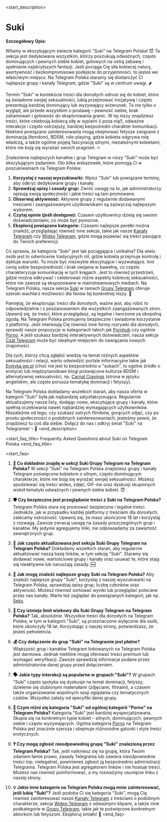<start_description>
# Suki

**Szczegółowy Opis:**

Witamy w ekscytującym świecie kategorii "Suki" na Telegram Polska! 😈 Ta sekcja jest dedykowana wszystkim, którzy poszukują odważnych, często dominujących i pewnych siebie kobiet, gotowych na ostrą zabawę i spełnianie najskrytszych fantazji. Jeśli pociąga Cię siła kobiecej natury, asertywność i bezkompromisowe podejście do przyjemności, to jesteś we właściwym miejscu. Na Telegram Polska staramy się dostarczyć Ci najlepsze grupy i kanały Telegram, gdzie "Suki" są w centrum uwagi. 🌶️

Termin "Suki" w kontekście treści dla dorosłych odnosi się do kobiet, które są świadome swojej seksualności, lubią przejmować inicjatywę i często prezentują bardziej dominujący lub wyzywający wizerunek. To nie tylko o wygląd, ale przede wszystkim o postawę – pewność siebie, brak zahamowań i gotowość do eksplorowania granic. W tej niszy znajdziesz treści, które celebrują kobiecą siłę w sypialni (i poza nią!), odważne interakcje i często ostrzejszy, bardziej bezpośredni charakter komunikacji. Niektóre powiązane zainteresowania mogą obejmować fetysze związane z dominacją (femdom), BDSM, role-playing, gdzie kobieta odgrywa rolę władczą, a także ogólnie pojętą fascynację silnymi, niezależnymi kobietami, które nie boją się wyrażać swoich pragnień. 🔥

Znalezienie najlepszych kanałów i grup Telegram w niszy "Suki" może być ekscytującym zadaniem. Oto kilka wskazówek, które pomogą Ci w poszukiwaniach na Telegram Polska:
1.  **Korzystaj z naszej wyszukiwarki:** Wpisz "Suki" lub powiązane terminy, aby odkryć dedykowane grupy i kanały.
2.  **Sprawdzaj opisy i zasady grup:** Zwróć uwagę na to, jak administratorzy opisują swoją społeczność i jakie treści są tam promowane.
3.  **Obserwuj aktywność:** Aktywne grupy z regularnie dodawanymi treściami i zaangażowanymi użytkownikami są zazwyczaj najlepszym wyborem.
4.  **Czytaj opinie (jeśli dostępne):** Czasem użytkownicy dzielą się swoimi doświadczeniami, co może być pomocne.
5.  **Eksploruj powiązane kategorie:** Czasami najlepsze perełki można znaleźć, przeglądając również inne sekcje, takie jak nasze [Kanały Telegram](/#kanaly) czy [Wideo Telegram](/#wideo), gdzie mogą pojawiać się treści pasujące do Twoich preferencji.

Co sprawia, że kategoria "Suki" jest tak pociągająca i unikalna? Dla wielu osób jest to odwrócenie tradycyjnych ról, gdzie kobieta przejmuje kontrolę i dyktuje warunki. To może być niezwykle ekscytujące i wyzwalające. Inni cenią sobie bezpośredniość i brak owijania w bawełnę, co często charakteryzuje komunikację w tych kręgach. Jest to również przestrzeń, gdzie można odkrywać i celebrować różne aspekty kobiecej seksualności, które nie zawsze są eksponowane w mainstreamowych mediach. Na Telegram Polska, nasza sekcja [Suki](/#grupy/suki) w ramach [Grupy Telegram](/#grupy) oferuje szeroki wachlarz możliwości dla fanów tej konkretnej niszy. 🚀

Pamiętaj, że eksplorując treści dla dorosłych, ważne jest, aby robić to odpowiedzialnie i z poszanowaniem dla wszystkich zaangażowanych stron. Upewnij się, że treści, które przeglądasz, są legalne i tworzone za obopólną zgodą. Na Telegram Polska promujemy bezpieczne i świadome korzystanie z platformy. Jeśli interesują Cię również inne formy rozrywki dla dorosłych, sprawdź nasze propozycje w kategoriach takich jak [Pornhub](/#grupy/pornhub) czy ogólnie [Porno](/#grupy/porno). A jeśli szukasz bardziej interaktywnych doświadczeń, nasza sekcja [Czat Telegram](/#czat) może być idealnym miejscem do nawiązania nowych znajomości.

Dla tych, którzy chcą zgłębić wiedzę na temat różnych aspektów seksualności i relacji, warto odwiedzić portale informacyjne takie jak [Erotyka.wp.pl](https://erotyka.wp.pl/) (choć nie jest to bezpośrednio o "sukach", to ogólne źródło o erotyce) lub międzynarodowe blogi poświęcone kulturze BDSM i alternatywnej seksualności, np. [Carnal Cravings](https://carnalcravings.com) (strona w języku angielskim, ale często porusza tematykę dominacji i fetyszy).

Na Telegram Polska dokładamy wszelkich starań, aby nasza oferta w kategorii "Suki" była jak najbardziej satysfakcjonująca. Regularnie aktualizujemy nasze listy, dodając nowe, ekscytujące grupy i kanały, które spełnią oczekiwania nawet najbardziej wymagających użytkowników. Niezależnie od tego, czy szukasz ostrych filmików, gorących zdjęć, czy po prostu społeczności o podobnych zainteresowaniach, jesteśmy pewni, że znajdziesz tu coś dla siebie. Dołącz do nas i odkryj świat "Suki" na Telegramie! ✨🔞
<end_description>

<start_faq_title>
Frequently Asked Questions about Suki on Telegram Polska
<end_faq_title>

<start_faq>
1. **🤔 Co dokładnie znajdę w sekcji Suki Grupy Telegram na Telegram Polska?**
W sekcji "Suki" na Telegram Polska znajdziesz grupy i kanały Telegram poświęcone kobietom o silnym, często dominującym charakterze, które nie boją się wyrażać swojej seksualności. Możesz spodziewać się treści wideo, zdjęć, GIF-ów oraz dyskusji skupionych wokół tematyki odważnych i pewnych siebie kobiet. 😈

2. **🛡️ Czy bezpieczne jest przeglądanie treści z Suki na Telegram Polska?**
Telegram Polska stara się promować bezpieczne i legalne treści. Jednakże, jak w przypadku każdej platformy z treściami dla dorosłych, zalecamy ostrożność. Upewnij się, że masz ukończone 18 lat i korzystaj z rozwagą. Zawsze zwracaj uwagę na zasady poszczególnych grup i kanałów. My jedynie agregujemy linki, nie odpowiadamy za zawartość zewnętrznych grup.

3. **🔄 Jak często aktualizowana jest sekcja Suki Grupy Telegram na Telegram Polska?**
Dokładamy wszelkich starań, aby regularnie aktualizować naszą bazę linków, w tym sekcję "Suki". Staramy się dodawać nowe, wartościowe grupy i kanały oraz usuwać te, które stają się nieaktywne lub naruszają zasady. 🆕

4. **🔎 Jak mogę znaleźć najlepsze grupy Suki na Telegram Polska?**
Aby znaleźć najlepsze grupy "Suki", korzystaj z naszej wyszukiwarki na Telegram Polska, sprawdzaj opisy grup, liczbę członków oraz aktywność. Możesz również sortować wyniki lub przeglądać polecane przez nas kanały. Warto też zaglądać do powiązanych kategorii, jak np. [Seks](/#grupy/seks).

5. **🔞 Czy istnieje limit wiekowy dla Suki Grupy Telegram na Telegram Polska?**
Tak, absolutnie. Wszystkie treści dla dorosłych na Telegram Polska, w tym w kategorii "Suki", są przeznaczone wyłącznie dla osób, które ukończyły 18 lat. Korzystając z naszej strony, potwierdzasz, że jesteś pełnoletni/a.

6. **💰 Czy dołączenie do grup "Suki" na Telegramie jest płatne?**
Większość grup i kanałów Telegram linkowanych na Telegram Polska jest darmowa. Jednak niektóre mogą oferować treści premium lub wymagać weryfikacji. Zawsze sprawdzaj informacje podane przez administratorów danej grupy przed dołączeniem.

7. **🗣️ Jakie typy interakcji są popularne w grupach "Suki"?**
W grupach "Suki" często spotyka się dyskusje na temat dominacji, fetyszy, dzielenie się ulubionymi materiałami (zdjęciami, filmami), a czasem także organizowanie wspólnych sesji oglądania czy tematycznych czatów. Wszystko zależy od specyfiki danej grupy.

8. **🧐 Czym różni się kategoria "Suki" od ogólnej kategorii "Porno" na Telegram Polska?**
Kategoria "Suki" jest bardziej wyspecjalizowana. Skupia się na konkretnym typie kobiet – silnych, dominujących, pewnych siebie i często wyzywających. Ogólna kategoria [Porno](/#grupy/porno) na Telegram Polska jest znacznie szersza i obejmuje różnorodne gatunki i style treści erotycznych.

9. **❓ Czy mogę zgłosić nieodpowiednią grupę "Suki" znalezioną przez Telegram Polska?**
Tak, jeśli natkniesz się na grupę, która Twoim zdaniem łamie prawo, zasady Telegrama lub zawiera nieodpowiednie treści (np. nielegalne), powinieneś zgłosić ją bezpośrednio administracji Telegrama. Telegram Polska jest agregatorem linków i nie hostuje treści. Możesz nas również poinformować, a my rozważymy usunięcie linku z naszej strony.

10. **💡 Jakie inne kategorie na Telegram Polska mogą mnie zainteresować, jeśli lubię "Suki"?**
Jeśli podoba Ci się kategoria "Suki", mogą Cię również zainteresować nasze [Kanały Telegram](/#kanaly) z treściami o podobnym charakterze, sekcja [Wideo Telegram](/#wideo) z odważnymi klipami, a także inne podkategorie w [Grupy Telegram](/#grupy), takie jak te poświęcone konkretnym aktorkom lub fetyszom. Eksploruj śmiało! 🚀
<end_faq>